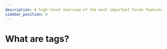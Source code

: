 ```yaml
---
description: A high-level overview of the most important Forem features.
sidebar_position: 0
---
```


# What are tags?
